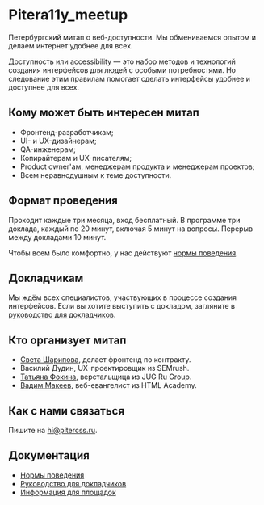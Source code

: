 # Pitera11y_meetup

Петербургский митап о веб-доступности. Мы обмениваемся опытом и делаем интернет удобнее для всех.

Доступность или accessibility — это набор методов и технологий создания интерфейсов для людей с особыми потребностями. Но следование этим правилам помогает сделать интерфейсы удобнее и доступнее для всех.

## Кому может быть интересен митап

- Фронтенд-разработчикам; 
- UI- и UX-дизайнерам;
- QA-инженерам;
- Копирайтерам и UX-писателям;
- Product owner'ам, менеджерам продукта и менеджерам проектов;
- Всем неравнодушным к теме доступности.

## Формат проведения

Проходит каждые три месяца, вход бесплатный. В программе три доклада, каждый по 20 минут, включая 5 минут на вопросы. Перерыв между докладами 10 минут.

Чтобы всем было комфортно, у нас действуют [нормы поведения](code-of-conduct.md).

## Докладчикам

Мы ждём всех специалистов, участвующих в процессе создания интерфейсов. Если вы хотите выступить с докладом, загляните в [руководство для докладчиков](for-speakers.md). 

## Кто организует митап

- [Света Шарипова](https://twitter.com/privetdeadline), делает фронтенд по контракту.
- Василий Дудин, UX-проектировщик из SEMrush.
- [Татьяна Фокина](https://twitter.com/ta_fokina), верстальщица из JUG Ru Group.
- [Вадим Макеев](https://twitter.com/pepelsbey), веб-евангелист из HTML Academy.

## Как с нами связаться

Пишите на [hi@pitercss.ru](mailto:hi@pitercss.ru).

## Документация

- [Нормы поведения](code-of-conduct.md)
- [Руководство для докладчиков](for-speakers.md)
- [Информация для площадок](rider.md)

